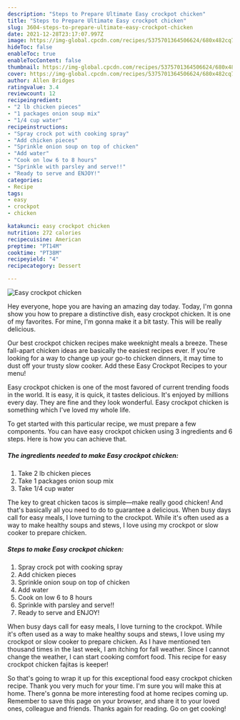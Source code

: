 ```yaml
---
description: "Steps to Prepare Ultimate Easy crockpot chicken"
title: "Steps to Prepare Ultimate Easy crockpot chicken"
slug: 3604-steps-to-prepare-ultimate-easy-crockpot-chicken
date: 2021-12-28T23:17:07.997Z
image: https://img-global.cpcdn.com/recipes/5375701364506624/680x482cq70/easy-crockpot-chicken-recipe-main-photo.jpg
hideToc: false
enableToc: true
enableTocContent: false
thumbnail: https://img-global.cpcdn.com/recipes/5375701364506624/680x482cq70/easy-crockpot-chicken-recipe-main-photo.jpg
cover: https://img-global.cpcdn.com/recipes/5375701364506624/680x482cq70/easy-crockpot-chicken-recipe-main-photo.jpg
author: Allen Bridges
ratingvalue: 3.4
reviewcount: 12
recipeingredient:
- "2 lb chicken pieces"
- "1 packages onion soup mix"
- "1/4 cup water"
recipeinstructions:
- "Spray crock pot with cooking spray"
- "Add chicken pieces"
- "Sprinkle onion soup on top of chicken"
- "Add water"
- "Cook on low 6 to 8 hours"
- "Sprinkle with parsley and serve!!"
- "Ready to serve and ENJOY!"
categories:
- Recipe
tags:
- easy
- crockpot
- chicken

katakunci: easy crockpot chicken 
nutrition: 272 calories
recipecuisine: American
preptime: "PT14M"
cooktime: "PT38M"
recipeyield: "4"
recipecategory: Dessert

---
```



![Easy crockpot chicken](https://img-global.cpcdn.com/recipes/5375701364506624/680x482cq70/easy-crockpot-chicken-recipe-main-photo.jpg)

Hey everyone, hope you are having an amazing day today. Today, I'm gonna show you how to prepare a distinctive dish, easy crockpot chicken. It is one of my favorites. For mine, I'm gonna make it a bit tasty. This will be really delicious.

Our best crockpot chicken recipes make weeknight meals a breeze. These fall-apart chicken ideas are basically the easiest recipes ever. If you&#39;re looking for a way to change up your go-to chicken dinners, it may time to dust off your trusty slow cooker. Add these Easy Crockpot Recipes to your menu!

Easy crockpot chicken is one of the most favored of current trending foods in the world. It is easy, it is quick, it tastes delicious. It's enjoyed by millions every day. They are fine and they look wonderful. Easy crockpot chicken is something which I've loved my whole life.


To get started with this particular recipe, we must prepare a few components. You can have easy crockpot chicken using 3 ingredients and 6 steps. Here is how you can achieve that.

<!--inarticleads1-->

##### The ingredients needed to make Easy crockpot chicken:

1. Take 2 lb chicken pieces
1. Take 1 packages onion soup mix
1. Take 1/4 cup water


The key to great chicken tacos is simple—make really good chicken! And that&#39;s basically all you need to do to guarantee a delicious. When busy days call for easy meals, I love turning to the crockpot. While it&#39;s often used as a way to make healthy soups and stews, I love using my crockpot or slow cooker to prepare chicken. 

<!--inarticleads2-->

##### Steps to make Easy crockpot chicken:

1. Spray crock pot with cooking spray
1. Add chicken pieces
1. Sprinkle onion soup on top of chicken
1. Add water
1. Cook on low 6 to 8 hours
1. Sprinkle with parsley and serve!!
1. Ready to serve and ENJOY!

When busy days call for easy meals, I love turning to the crockpot. While it&#39;s often used as a way to make healthy soups and stews, I love using my crockpot or slow cooker to prepare chicken. As I have mentioned ten thousand times in the last week, I am itching for fall weather. Since I cannot change the weather, I can start cooking comfort food. This recipe for easy crockpot chicken fajitas is keeper! 

So that's going to wrap it up for this exceptional food easy crockpot chicken recipe. Thank you very much for your time. I'm sure you will make this at home. There's gonna be more interesting food at home recipes coming up. Remember to save this page on your browser, and share it to your loved ones, colleague and friends. Thanks again for reading. Go on get cooking!
